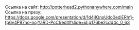 Ссылка на сайт: http://potterhead2.pythonanywhere.com/main     
Ссылка на презу: https://docs.google.com/presentation/d/1d4jIQnoUdo0ediERhfj-tp6y4PB7no-nojYaRD-PoCI/edit#slide=id.g176be2cdd4c_0_63
